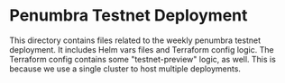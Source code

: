 # Penumbra Testnet Deployment
This directory contains files related to the weekly penumbra testnet deployment.
It includes Helm vars files and Terraform config logic.
The Terraform config contains some "testnet-preview" logic, as well.
This is because we use a single cluster to host multiple deployments.
